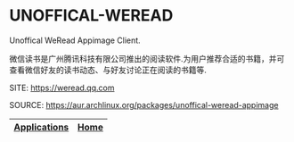 # UNOFFICAL-WEREAD

 Unoffical WeRead Appimage Client.
 
 微信读书是广州腾讯科技有限公司推出的阅读软件.为用户推荐合适的书籍，并可查看微信好友的读书动态、与好友讨论正在阅读的书籍等.

 SITE: https://weread.qq.com

 SOURCE: https://aur.archlinux.org/packages/unoffical-weread-appimage

 | [Applications](https://portable-linux-apps.github.io/apps.html) | [Home](https://portable-linux-apps.github.io)
 | --- | --- |
